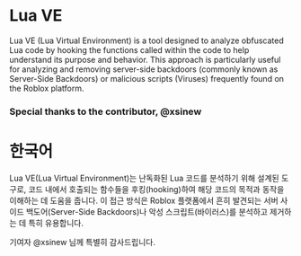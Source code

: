 # Lua VE
Lua VE (Lua Virtual Environment) is a tool designed to analyze obfuscated Lua code by hooking the functions called within the code to help understand its purpose and behavior. This approach is particularly useful for analyzing and removing server-side backdoors (commonly known as Server-Side Backdoors) or malicious scripts (Viruses) frequently found on the Roblox platform.

### Special thanks to the contributor, @xsinew


# 한국어
Lua VE(Lua Virtual Environment)는 난독화된 Lua 코드를 분석하기 위해 설계된 도구로, 코드 내에서 호출되는 함수들을 후킹(hooking)하여 해당 코드의 목적과 동작을 이해하는 데 도움을 줍니다. 이 접근 방식은 Roblox 플랫폼에서 흔히 발견되는 서버 사이드 백도어(Server-Side Backdoors)나 악성 스크립트(바이러스)를 분석하고 제거하는 데 특히 유용합니다.

기여자 @xsinew 님께 특별히 감사드립니다.
